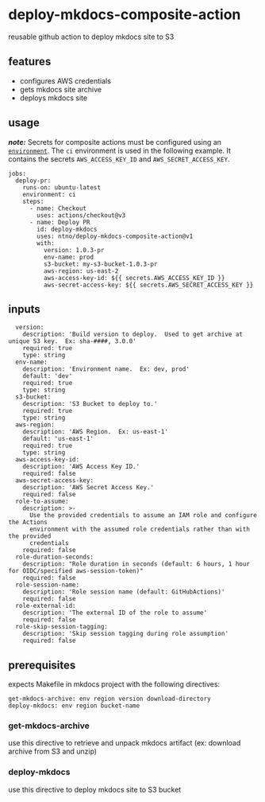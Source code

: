 # deploy-mkdocs-composite-action
reusable github action to deploy mkdocs site to S3

## features
- configures AWS credentials
- gets mkdocs site archive
- deploys mkdocs site

## usage
*__note:__* Secrets for composite actions must be configured using an [`environment`](https://docs.github.com/en/actions/using-jobs/using-environments-for-jobs).  The `ci` environment is used in the following example.  It contains the secrets `AWS_ACCESS_KEY_ID` and `AWS_SECRET_ACCESS_KEY`.

```
jobs:
  deploy-pr:
    runs-on: ubuntu-latest
    environment: ci
    steps:
      - name: Checkout
        uses: actions/checkout@v3   
      - name: Deploy PR
        id: deploy-mkdocs
        uses: ntno/deploy-mkdocs-composite-action@v1
        with:         
          version: 1.0.3-pr
          env-name: prod
          s3-bucket: my-s3-bucket-1.0.3-pr
          aws-region: us-east-2
          aws-access-key-id: ${{ secrets.AWS_ACCESS_KEY_ID }}
          aws-secret-access-key: ${{ secrets.AWS_SECRET_ACCESS_KEY }}
```

## inputs
```
  version:
    description: 'Build version to deploy.  Used to get archive at unique S3 key.  Ex: sha-####, 3.0.0'
    required: true
    type: string
  env-name:
    description: 'Environment name.  Ex: dev, prod'
    default: 'dev'
    required: true
    type: string
  s3-bucket:
    description: 'S3 Bucket to deploy to.'
    required: true
    type: string    
  aws-region:
    description: 'AWS Region.  Ex: us-east-1'
    default: 'us-east-1'
    required: true
    type: string                      
  aws-access-key-id:
    description: 'AWS Access Key ID.'
    required: false
  aws-secret-access-key:
    description: 'AWS Secret Access Key.'
    required: false
  role-to-assume:
    description: >-
      Use the provided credentials to assume an IAM role and configure the Actions
      environment with the assumed role credentials rather than with the provided
      credentials
    required: false
  role-duration-seconds:
    description: "Role duration in seconds (default: 6 hours, 1 hour for OIDC/specified aws-session-token)"
    required: false
  role-session-name:
    description: 'Role session name (default: GitHubActions)'
    required: false
  role-external-id:
    description: 'The external ID of the role to assume'
    required: false
  role-skip-session-tagging:
    description: 'Skip session tagging during role assumption'
    required: false
```

## prerequisites
expects Makefile in mkdocs project with the following directives:
```
get-mkdocs-archive: env region version download-directory
deploy-mkdocs: env region bucket-name
```
### get-mkdocs-archive
use this directive to retrieve and unpack mkdocs artifact (ex: download archive from S3 and unzip)

### deploy-mkdocs
use this directive to deploy mkdocs site to S3 bucket
